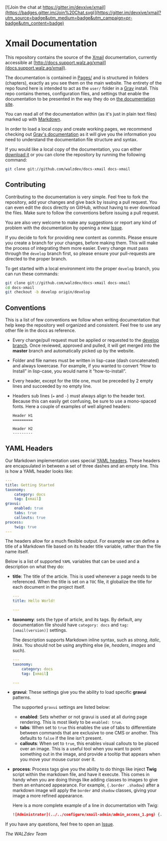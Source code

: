 [![Join the chat at https://gitter.im/devxive/xmail](https://badges.gitter.im/Join%20Chat.svg)](https://gitter.im/devxive/xmail?utm_source=badge&utm_medium=badge&utm_campaign=pr-badge&utm_content=badge)

# Xmail Documentation

This repository contains the source of the [Xmail](https://github.com/devxive/xmail) documentation, currently accessible at [http://docs.support.walz.ag/xmail](docs.support.walz.ag/xmail).

The documentation is contained in [Pages/](pages) and is structured in folders (chapters), exactly as you see them on the main website. The entirety of the repo found here is intended to act as the `user/` folder in a [Grav](http://getgrav.org) install. This repo contains themes, configuration files, and settings that enable the documentation to be presented in the way they do on [the documentation site](http://docs.support.walz.ag/xmail).

You can read all of the documentation within (as it's just in plain text files) marked up with [Markdown](http://daringfireball.net/projects/markdown/).

In order to load a local copy and create working pages, we recommend checking out [Grav's documentation](http://learn.getgrav.org/) as it will give you the information you need to understand the documentation file structure and syntax.

If you would like a local copy of the documentation, you can either [download it](https://github.com/walzdev/docs-xmail/archive/master.zip) or you can clone the repository by running the following command:

~~~ .bash
git clone git://github.com/walzdev/docs-xmail docs-xmail
~~~


Contributing
------------
Contributing to the documentation is very simple. Feel free to fork the repository, add your changes and give back by issuing a pull request. You can even edit the docs directly on GitHub, without having to ever download the files. Make sure to follow the conventions before issuing a pull request.

You are also very welcome to make any suggestions or report any kind of problem with the documentation by opening a new [Issue](https://github.com/walzdev/docs-xmail/issues/new).

If you decide to fork for providing new content as commits. Please ensure you create a branch for your changes, before making them. This will make the process of integrating them more easier. Every change must pass through the `develop` branch first, so please ensure your pull-requests are directed to the proper branch.

To get started with a local environment into the proper `develop` branch, you can run these commands:

~~~ .bash
git clone git://github.com/walzdev/docs-xmail docs-xmail
cd docs-xmail
git checkout -b develop origin/develop
~~~


Conventions
-----------

This is a list of few conventions we follow when writing documentation that help keep the repository well organized and consistent. Feel free to use any other file in the docs as reference.

* Every change/pull request must be applied or requested to the [develop branch](https://github.com/walzdev/docs-xmail/tree/develop). Once reviewed, approved and pulled, it will get merged into the **master** branch and automatically picked up by the website.

* Folder and file names must be written in lisp-case (dash concatenated) and always lowercase. For example, if you wanted to convert “How to Install” in lisp-case, you would name it “how-to-install”.

* Every header, except for the title one, must be preceded by 2 empty lines and succeeded by no empty line.

* Headers sub lines (`=` and `-`) must always align to the header text. Because this can easily get confusing, be sure to use a mono-spaced fonts. Here a couple of examples of well aligned headers:

    ~~~
    Header H1
    =========

    Header H2
    ---------
    ~~~


YAML Headers
------------

Our Markdown implementation uses special [YAML headers](http://www.yaml.org/spec/1.2/spec.html). These headers are encapsulated in between a set of three dashes and an empty line. This is how a YAML header looks like:

```yaml
---
title: Getting Started
taxonomy:
    category: docs
    tag: [xmail]
gravui:
    enabled: true
    tabs: true
    callouts: true
process:
    twig: true
---
```

The headers allow for a much flexible output. For example we can define a title of a Markdown file based on its header title variable, rather than the file name itself.

Below is a list of supported `YAML` variables that can be used and a description on what they do:

* **title**: The title of the article. This is used whenever a page needs to be referenced. When the title is set on a `TOC` file, it globalize the title for each document in the project itself.

    ```yaml
    ---
    title: Hello World!

    ---
    ```

* **taxonomy**: sets the type of article, and its tags. By default, any documentation file should have `category: docs` and `tag: [xmail(version)]` settings.

    The description supports Markdown inline syntax, such as _strong_, _italic_, _links_. You should not be using anything else (ie, _headers_, _images_ and such).

    ```yaml
    ---
    taxonomy:
        category: docs
        tag: [xmail]

    ---
    ```


* **gravui**: These settings give you the ability to load specific **gravui** patterns.

   The supported `gravui` settings are listed below:
   * **enabled**: Sets whether or not gravui is used at all during page rendering. This is most likely to be `enabled: true`.
   * **tabs**: When set to `true` this enables the use of tabs to differentiate between commands that are exclusive to one CMS or another. This defaults to `false` if the line isn't present.
   * **callouts**: When set to `true`, this enables visual callouts to be placed over an image. This is a useful tool when you want to point something out in the image, and provide a tooltip that appears when you move your mouse cursor over it.

* **process**: Process tags give you the ability to do things like inject **Twig** script within the markdown file, and have it execute. This comes in handy when you are doing things like adding classes to images to give them an enhanced appearance. For example, `{.border .shadow}` after a markdown image will apply the `border` and `shadow` classes, giving your image a more refined appearance.

    Here is a more complete example of a line in documentation with Twig:

    ```markdown
    ![Administrator](../../configure/xmail-admin/admin_access_1.png) {.border .shadow}
    ```

If you have any questions, feel free to open an [Issue](https://github.com/walzdev/docs-xmail/issues/new).

_The WALZdev Team_
